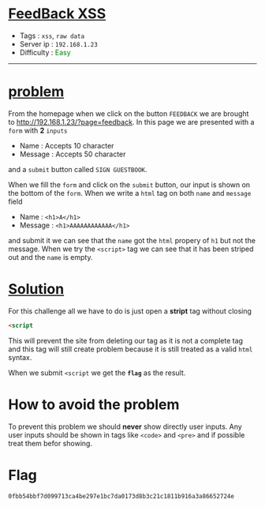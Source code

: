 # <span style="text-decoration: underline"> FeedBack XSS</span>

- Tags : `xss`, `raw data`
- Server ip : `192.168.1.23 `
- Difficulty : <span style="color : green">Easy</span>
___


# <span style="text-decoration: underline">problem</span>
From the homepage when we click on the button `FEEDBACK` we are brought to http://192.168.1.23/?page=feedback. In this page we are presented with a `form` with **2** `inputs`

- Name : Accepts 10 character
- Message : Accepts 50 character

and a `submit` button called `SIGN GUESTBOOK`.

When we fill the `form` and click on the `submit` button, our input is shown on the bottom of the `form`. When we write a `html` tag on both `name` and `message` field


- Name : `<h1>A</h1>`
- Message : `<h1>AAAAAAAAAAAA</h1>`

and submit it we can see that the `name` got the `html` propery of `h1` but not the message. When we try the `<script>` tag we can see that it has been striped out and the `name` is empty.


# <span style="text-decoration: underline">Solution</span>

For this challenge all we have to do is just open a **stript** tag without closing

```html
<script
```

This will prevent the site from deleting our tag as it is not a complete tag and this tag will still create problem because it is still treated as a valid `html` syntax.

When we submit `<script` we get the **`flag`** as the result.



# How to avoid the problem

To prevent this problem we should **never** show directly user inputs. Any user inputs should be shown in tags like `<code>` and `<pre>` and if possible treat them befor showing.


# Flag

```text
0fbb54bbf7d099713ca4be297e1bc7da0173d8b3c21c1811b916a3a86652724e
```
